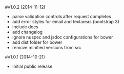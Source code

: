 #v1.0.2 (2014-11-12)
- parse validation controls after request completes
- add error styles for email and textareas (bootstrap 3)
- include docs
- add changelog
- ignore nuspec and jsdoc configurations for bower
- add dist folder for bower
- remove minified versions from src

#v1.0.1 (2014-10-21)
- Initial public release

